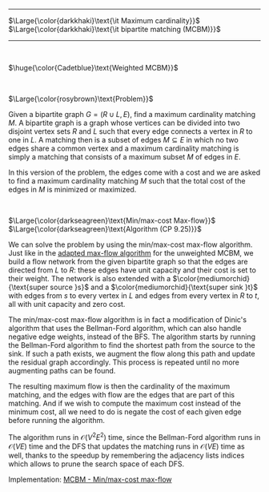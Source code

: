 _____________________________________
$\Large{\color{darkkhaki}\text{\it Maximum cardinality}}$  
$\Large{\color{darkkhaki}\text{\it bipartite matching (MCBM)}}$  
_____________________________________

<br/>

$\huge{\color{Cadetblue}\text{Weighted MCBM}}$ 

<br/>

$\Large{\color{rosybrown}\text{Problem}}$

Given a bipartite graph $G = (R \cup L, E)$, find a maximum cardinality matching $M$. A bipartite graph is a graph whose vertices can be divided into two disjoint vertex sets $R$ and $L$ such that every edge connects a vertex in $R$ to one in $L$. A matching then is a subset of edges $M \subseteq E$ in which no two edges share a common vertex and a maximum cardinality matching is simply a matching that consists of a maximum subset $M$ of edges in $E$.

In this version of the problem, the edges come with a cost and we are asked to find a maximum cardinality matching $M$ such that the total cost of the edges in $M$ is minimized or maximized.

<br/>

$\Large{\color{darkseagreen}\text{Min/max-cost Max-flow}}$  
$\Large{\color{darkseagreen}\text{Algorithm (CP 9.25)}}$

We can solve the problem by using the min/max-cost max-flow algorithm. Just like in the [adapted max-flow algorithm](../MCBM-unweighted/mcbm-1.c) for the unweighted MCBM, we build a flow network from the given bipartite graph so that the edges are directed from $L$ to $R$: these edges have unit capacity and their cost is set to their weight. The network is also extended with a $\color{mediumorchid}{\text{super source }s}$ and a $\color{mediumorchid}{\text{super sink }t}$ with edges from $s$ to every vertex in $L$ and edges from every vertex in $R$ to $t$, all with unit capacity and zero cost.  

The min/max-cost max-flow algorithm is in fact a modification of Dinic's algorithm that uses the Bellman-Ford algorithm, which can also handle negative edge weights, instead of the BFS. The algorithm starts by running the Bellman-Ford algorithm to find the shortest path from the source to the sink. If such a path exists, we augment the flow along this path and update the residual graph accordingly. This process is repeated until no more augmenting paths can be found.  

The resulting maximum flow is then the cardinality of the maximum matching, and the edges with flow are the edges that are part of this matching. And if we wish to compute the maximum cost instead of the minimum cost, all we need to do is negate the cost of each given edge before running the algorithm.

The algorithm runs in $\mathcal{O}(V^2 E^2)$ time, since the Bellman-Ford algorithm runs in $\mathcal{O}(VE)$ time and the DFS that updates the matching runs in $\mathcal{O}(VE)$ time as well, thanks to the speedup by remembering the adjacency lists indices which allows to prune the search space of each DFS.

Implementation: [MCBM - Min/max-cost max-flow](https://github.com/pl3onasm/CLRS/tree/main/algorithms/graphs/MCBM-mcmf/mcmf.c)

